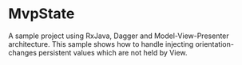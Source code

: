 # MvpState

A sample project using RxJava, Dagger and Model-View-Presenter architecture. 
This sample shows how to handle injecting orientation-changes persistent values which are not held by View.
